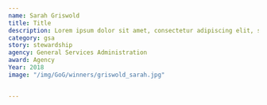 ```yaml
---
name: Sarah Griswold
title: Title
description: Lorem ipsum dolor sit amet, consectetur adipiscing elit, sed do eiusmod tempor incididunt ut labore et dolore magna aliqua.
category: gsa
story: stewardship
agency: General Services Administration
award: Agency
Year: 2018
image: "/img/GoG/winners/griswold_sarah.jpg"


---
```


